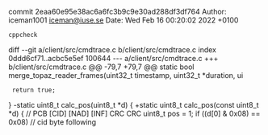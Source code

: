commit 2eaa60e95e38ac6a6fc3b9c9e30ad288df3df764
Author: iceman1001 <iceman@iuse.se>
Date:   Wed Feb 16 00:20:02 2022 +0100

    cppcheck

diff --git a/client/src/cmdtrace.c b/client/src/cmdtrace.c
index 0ddd6cf71..acbc5e5ef 100644
--- a/client/src/cmdtrace.c
+++ b/client/src/cmdtrace.c
@@ -79,7 +79,7 @@ static bool merge_topaz_reader_frames(uint32_t timestamp, uint32_t *duration, ui
 
     return true;
 }
-static uint8_t calc_pos(uint8_t *d) {
+static uint8_t calc_pos(const uint8_t *d) {
     // PCB [CID] [NAD] [INF] CRC CRC
     uint8_t pos = 1;
     if ((d[0] & 0x08) == 0x08)  // cid byte following
